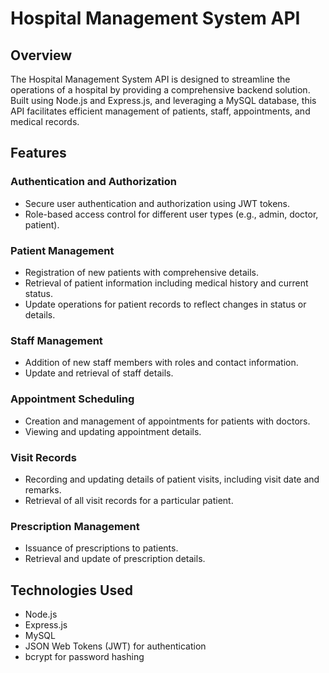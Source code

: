 # Hospital Management System API

## Overview

The Hospital Management System API is designed to streamline the operations of a hospital by providing a comprehensive backend solution. Built using Node.js and Express.js, and leveraging a MySQL database, this API facilitates efficient management of patients, staff, appointments, and medical records.

## Features

### Authentication and Authorization
- Secure user authentication and authorization using JWT tokens.
- Role-based access control for different user types (e.g., admin, doctor, patient).

### Patient Management
- Registration of new patients with comprehensive details.
- Retrieval of patient information including medical history and current status.
- Update operations for patient records to reflect changes in status or details.

### Staff Management
- Addition of new staff members with roles and contact information.
- Update and retrieval of staff details.

### Appointment Scheduling
- Creation and management of appointments for patients with doctors.
- Viewing and updating appointment details.

### Visit Records
- Recording and updating details of patient visits, including visit date and remarks.
- Retrieval of all visit records for a particular patient.

### Prescription Management
- Issuance of prescriptions to patients.
- Retrieval and update of prescription details.

## Technologies Used
- Node.js
- Express.js
- MySQL
- JSON Web Tokens (JWT) for authentication
- bcrypt for password hashing
